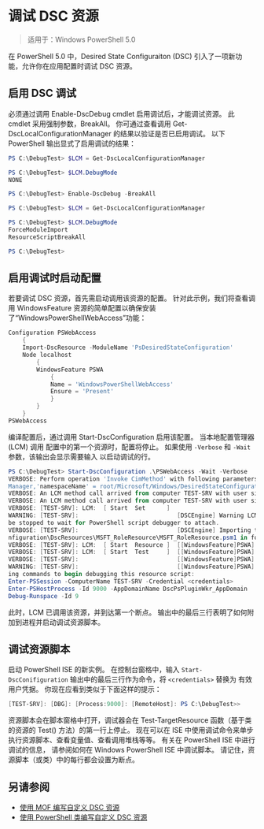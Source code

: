 # 调试 DSC 资源

> 适用于：Windows PowerShell 5.0

在 PowerShell 5.0 中，Desired State Configuraiton (DSC) 引入了一项新功能，允许你在应用配置时调试 DSC 资源。

## 启用 DSC 调试
必须通过调用 Enable-DscDebug cmdlet 启用调试后，才能调试资源。 此 cmdlet 采用强制参数，BreakAll。 你可通过查看调用 Get-DscLocalConfigurationManager 的结果以验证是否已启用调试。 以下 PowerShell 输出显式了启用调试的结果：


```powershell
PS C:\DebugTest> $LCM = Get-DscLocalConfigurationManager

PS C:\DebugTest> $LCM.DebugMode
NONE

PS C:\DebugTest> Enable-DscDebug -BreakAll

PS C:\DebugTest> $LCM = Get-DscLocalConfigurationManager

PS C:\DebugTest> $LCM.DebugMode
ForceModuleImport
ResourceScriptBreakAll

PS C:\DebugTest>
```


## 启用调试时启动配置
若要调试 DSC 资源，首先需启动调用该资源的配置。 针对此示例，我们将查看调用 WindowsFeature 资源的简单配置以确保安装了“WindowsPowerShellWebAccess”功能：

```powershell
Configuration PSWebAccess
    {
    Import-DscResource -ModuleName 'PsDesiredStateConfiguration'
    Node localhost
        {
        WindowsFeature PSWA
            {
            Name = 'WindowsPowerShellWebAccess'
            Ensure = 'Present'
            }
        }
    }
PSWebAccess
```
编译配置后，通过调用 Start-DscConfiguration 启用该配置。 当本地配置管理器 (LCM) 调用
配置中的第一个资源时，配置将停止。 如果使用 `-Verbose` 和 `-Wait` 参数，该输出会显示需要输入
以启动调试的行。

```powershell
PS C:\DebugTest> Start-DscConfiguration .\PSWebAccess -Wait -Verbose
VERBOSE: Perform operation 'Invoke CimMethod' with following parameters, ''methodName' = SendConfigurationApply,'className' = MSFT_DSCLocalConfiguration
Manager,'namespaceName' = root/Microsoft/Windows/DesiredStateConfiguration'.
VERBOSE: An LCM method call arrived from computer TEST-SRV with user sid S-1-5-21-2127521184-1604012920-1887927527-108583.
VERBOSE: An LCM method call arrived from computer TEST-SRV with user sid S-1-5-21-2127521184-1604012920-1887927527-108583.
VERBOSE: [TEST-SRV]: LCM:  [ Start  Set      ]
WARNING: [TEST-SRV]:                            [DSCEngine] Warning LCM is in Debug 'ResourceScriptBreakAll' mode.  Resource script processing will 
be stopped to wait for PowerShell script debugger to attach.
VERBOSE: [TEST-SRV]:                            [DSCEngine] Importing the module C:\WINDOWS\system32\WindowsPowerShell\v1.0\Modules\PSDesiredStateCo
nfiguration\DscResources\MSFT_RoleResource\MSFT_RoleResource.psm1 in force mode.
VERBOSE: [TEST-SRV]: LCM:  [ Start  Resource ]  [[WindowsFeature]PSWA]
VERBOSE: [TEST-SRV]: LCM:  [ Start  Test     ]  [[WindowsFeature]PSWA]
VERBOSE: [TEST-SRV]:                            [[WindowsFeature]PSWA] Importing the module MSFT_RoleResource in force mode.
WARNING: [TEST-SRV]:                            [[WindowsFeature]PSWA] Resource is waiting for PowerShell script debugger to attach.  Use the follow
ing commands to begin debugging this resource script:
Enter-PSSession -ComputerName TEST-SRV -Credential <credentials>
Enter-PSHostProcess -Id 9000 -AppDomainName DscPsPluginWkr_AppDomain
Debug-Runspace -Id 9
```
此时，LCM 已调用该资源，并到达第一个断点。 输出中的最后三行表明了如何附加到进程并启动调试资源脚本。

## 调试资源脚本

启动 PowerShell ISE 的新实例。 在控制台窗格中，输入 `Start-DscConifiguration` 输出中的最后三行作为命令，将 `<credentials>` 替换为
有效用户凭据。 你现在应看到类似于下面这样的提示：

```powershell
[TEST-SRV]: [DBG]: [Process:9000]: [RemoteHost]: PS C:\DebugTest>>
```

资源脚本会在脚本窗格中打开，调试器会在 Test-TargetResource 函数（基于类的资源的 Test() 方法）的第一行上停止。
现在可以在 ISE 中使用调试命令来单步执行资源脚本、查看变量值、查看调用堆栈等等。 有关在 PowerShell ISE 中进行调试的信息，
请参阅如何在 Windows PowerShell ISE 中调试脚本。 请记住，资源脚本（或类）中的每行都会设置为断点。

## 另请参阅
- [使用 MOF 编写自定义 DSC 资源](authoringResourceMOF.md) 
- [使用 PowerShell 类编写自定义 DSC 资源](authoringResourceClass.md)

<!--HONumber=Mar16_HO2-->


